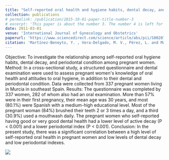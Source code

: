 ```yaml
---
title: "Self-reported oral health and hygiene habits, dental decay, and periodontal condition among pregnant European women"
collection: publications
# permalink: /publication/2015-10-01-paper-title-number-3
# excerpt: 'This paper is about the number 3. The number 4 is left for future work.'
date: 2011-03-01
venue: 'International Journal of Gynecology and Obstetrics'
paperurl: 'https://www.sciencedirect.com/science/article/abs/pii/S002072921100155X'
citation: 'Martínez‐Beneyto, Y. , Vera‐Delgado, M. V., Pérez, L. and Maurandi, A. (2011), Self‐reported oral health and hygiene habits, dental decay, and periodontal condition among pregnant European women. <i>International Journal of Gynecology & Obstetrics</i>, 114: 18-22. <doi:10.1016/j.ijgo.2011.03.003>'
---
```




Objective: To investigate the relationship among self-reported oral hygiene habits, dental decay, and periodontal condition among pregnant women.
Method: In a cross-sectional study, a structured questionnaire and dental examination were used to assess pregnant women's knowledge of oral health and attitudes to oral hygiene, in addition to their dental and periodontal condition. Data were collected from 337 pregnant women living in Murcia in southeast Spain.
Results: The questionnaire was completed by 337 women, 282 of whom also had an oral examination. More than 57% were in their first pregnancy, their mean age was 30 years, and most (80.1%) were Spanish with a medium-high educational level. Most of the pregnant woman (84%) brushed their teeth 2 or 3 times a day, and a third (30.9%) used a mouthwash daily. The pregnant women who self-reported having good or very good dental health had a lower level of active decay (P < 0.001) and a lower periodontal index (P < 0.001).
Conclusion: In the present study, there was a significant correlation between a high level of self-reported oral health in pregnant women and low levels of dental decay and low periodontal indexes.


![](https://amaurandi.github.io/files/jgynecology.png)
